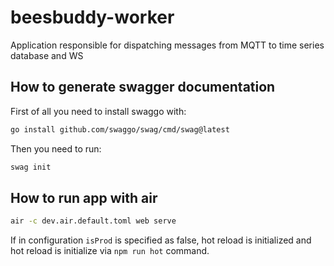 # beesbuddy-worker

Application responsible for dispatching messages from MQTT to time series database and WS

## How to generate swagger documentation

First of all you need to install swaggo with:

```sh
go install github.com/swaggo/swag/cmd/swag@latest
```

Then you need to run:

```sh
swag init
```

## How to run app with air

```sh
air -c dev.air.default.toml web serve
```

If in configuration `isProd` is specified as false, hot reload is initialized and hot reload is initialize via `npm run hot` command.